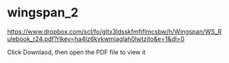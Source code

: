 # wingspan_2

https://www.dropbox.com/scl/fo/gltx3ldsskfmfiflmcsbw/h/Wingspan/WS_Rulebook_r24.pdf?rlkey=ha4lz6kvkwmjaglah0lwtzjto&e=1&dl=0

Click Downlaod, then open the PDF file to view it
